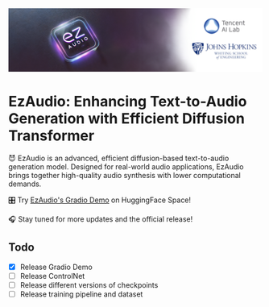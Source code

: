 <img src="ezaudio.png">

# EzAudio: Enhancing Text-to-Audio Generation with Efficient Diffusion Transformer

😈 EzAudio is an advanced, efficient diffusion-based text-to-audio generation model. Designed for real-world audio applications, EzAudio brings together high-quality audio synthesis with lower computational demands.

🎛 Try [EzAudio's Gradio Demo](https://huggingface.co/spaces/OpenSound/EzAudio) on HuggingFace Space!

🎧 Stay tuned for more updates and the official release!

## Todo
- [x] Release Gradio Demo
- [ ] Release ControlNet
- [ ] Release different versions of checkpoints
- [ ] Release training pipeline and dataset
